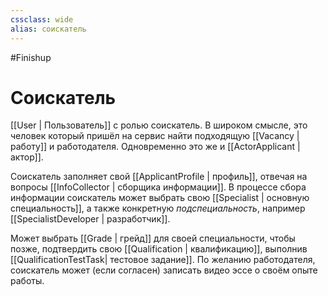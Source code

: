 ```yaml
---
cssclass: wide
alias: cоискатель
---
```


#Finishup 

# Соискатель

[[User | Пользователь]] с ролью соискатель. В широком смысле, это человек который пришёл на сервис найти подходящую [[Vacancy | работу]] и работодателя. Одновременно это же и [[ActorApplicant | актор]].

Соискатель заполняет свой [[ApplicantProfile | профиль]], отвечая на вопросы [[InfoСollector | сборщика информации]]. В процессе сбора информации соискатель может выбрать свою [[Specialist | основную специальность]], а также конкретную *подспециальность*, например [[SpecialistDeveloper | разработчик]]. 

Может выбрать [[Grade | грейд]] для своей специальности, чтобы позже, подтвердить свою [[Qualification | квалификацию]], выполнив [[QualificationTestTask| тестовое задание]]. По желанию работодателя, соискатель может (если согласен) записать видео эссе о своём опыте работы. 